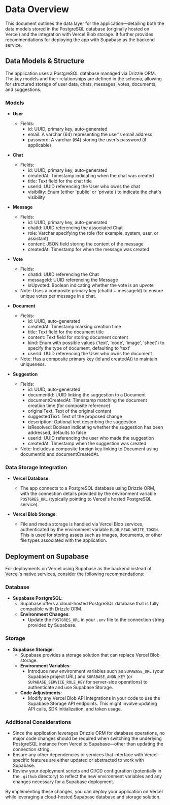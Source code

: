 # Data Overview

This document outlines the data layer for the application—detailing both the data models stored in the PostgreSQL database (originally hosted on Vercel) and the integration with Vercel Blob storage. It further provides recommendations for deploying the app with Supabase as the backend service.

## Data Models & Structure

The application uses a PostgreSQL database managed via Drizzle ORM. The key models and their relationships are defined in the schema, allowing for structured storage of user data, chats, messages, votes, documents, and suggestions.

### Models

- **User**
  - Fields:
    - id: UUID, primary key, auto-generated
    - email: A varchar (64) representing the user's email address
    - password: A varchar (64) storing the user's password (if applicable)

- **Chat**
  - Fields:
    - id: UUID, primary key, auto-generated
    - createdAt: Timestamp indicating when the chat was created
    - title: Text field for the chat title
    - userId: UUID referencing the User who owns the chat
    - visibility: Enum (either 'public' or 'private') to indicate the chat's visibility

- **Message**
  - Fields:
    - id: UUID, primary key, auto-generated
    - chatId: UUID referencing the associated Chat
    - role: Varchar specifying the role (for example, system, user, or assistant)
    - content: JSON field storing the content of the message
    - createdAt: Timestamp for when the message was created

- **Vote**
  - Fields:
    - chatId: UUID referencing the Chat
    - messageId: UUID referencing the Message
    - isUpvoted: Boolean indicating whether the vote is an upvote
  - Note: Uses a composite primary key (chatId + messageId) to ensure unique votes per message in a chat.

- **Document**
  - Fields:
    - id: UUID, auto-generated
    - createdAt: Timestamp marking creation time
    - title: Text field for the document title
    - content: Text field for storing document content
    - kind: Enum with possible values ('text', 'code', 'image', 'sheet') to specify the type of document, defaulting to 'text'
    - userId: UUID referencing the User who owns the document
  - Note: Has a composite primary key (id and createdAt) to maintain uniqueness.

- **Suggestion**
  - Fields:
    - id: UUID, auto-generated
    - documentId: UUID linking the suggestion to a Document
    - documentCreatedAt: Timestamp matching the document creation time (for composite reference)
    - originalText: Text of the original content
    - suggestedText: Text of the proposed change
    - description: Optional text describing the suggestion
    - isResolved: Boolean indicating whether the suggestion has been addressed, defaults to false
    - userId: UUID referencing the user who made the suggestion
    - createdAt: Timestamp when the suggestion was created
  - Note: Includes a composite foreign key linking to Document using documentId and documentCreatedAt.

### Data Storage Integration

- **Vercel Database**: 
  - The app connects to a PostgreSQL database using Drizzle ORM, with the connection details provided by the environment variable `POSTGRES_URL` (typically pointing to Vercel's hosted PostgreSQL service).

- **Vercel Blob Storage**: 
  - File and media storage is handled via Vercel Blob services, authenticated by the environment variable `BLOB_READ_WRITE_TOKEN`. This is used for storing assets such as images, documents, or other file types associated with the application.

## Deployment on Supabase

For deployments on Vercel using Supabase as the backend instead of Vercel's native services, consider the following recommendations:

### Database

- **Supabase PostgreSQL**: 
  - Supabase offers a cloud-hosted PostgreSQL database that is fully compatible with Drizzle ORM. 
  - **Environment Changes**:
    - Update the `POSTGRES_URL` in your `.env` file to the connection string provided by Supabase.

### Storage

- **Supabase Storage**:
  - Supabase provides a storage solution that can replace Vercel Blob storage.
  - **Environment Variables**:
    - Introduce new environment variables such as `SUPABASE_URL` (your Supabase project URL) and `SUPABASE_ANON_KEY` (or `SUPABASE_SERVICE_ROLE_KEY` for server-side operations) to authenticate and use Supabase Storage.
  - **Code Adjustments**:
    - Modify any Vercel Blob API integrations in your code to use the Supabase Storage API endpoints. This might involve updating API calls, SDK initialization, and token usage.

### Additional Considerations

- Since the application leverages Drizzle ORM for database operations, no major code changes should be required when switching the underlying PostgreSQL instance from Vercel to Supabase—other than updating the connection string.
- Ensure any other dependencies or services that interface with Vercel-specific features are either updated or abstracted to work with Supabase. 
- Review your deployment scripts and CI/CD configuration (potentially in the `.github` directory) to reflect the new environment variables and any changes necessary for a Supabase deployment.

By implementing these changes, you can deploy your application on Vercel while leveraging a cloud-hosted Supabase database and storage solution. 